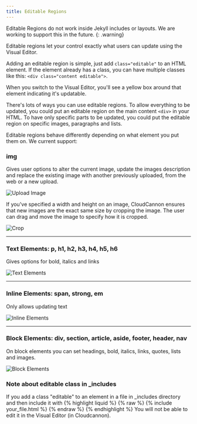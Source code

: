 ```yaml
---
title: Editable Regions
---
```

Editable Regions do not work inside Jekyll includes or layouts. We are working to support this in the future.
{: .warning}

Editable regions let your control exactly what users can update using the Visual Editor.

Adding an editable region is simple, just add `class="editable"` to an HTML element. If the element already has a class, you can have multiple classes like this: `<div class="content editable">`.

When you switch to the Visual Editor, you'll see a yellow box around that element indicating it's updatable.

There's lots of ways you can use editable regions. To allow everything to be updated, you could put an editable region on the main content `<div>` in your HTML. To have only specific parts to be updated, you could put the editable region on specific images, paragraphs and lists.

Editable regions behave differently depending on what element you put them on. We current support:

### img

Gives user options to alter the current image, update the images description and replace the existing image with another previously uploaded, from the web or a new upload.

![Upload Image](/img/editing/3.png)

If you've specified a width and height on an image, CloudCannon ensures that new images are the exact same size by cropping the image. The user can drag and move the image to specify how it is cropped.


![Crop](/img/editing/4.png)

***

### Text Elements: p, h1, h2, h3, h4, h5, h6

Gives options for bold, italics and links

![Text Elements](/img/editing/5.png)

***

### Inline Elements: span, strong, em

Only allows updating text

![Inline Elements](/img/editing/6.png)

***

### Block Elements: div, section, article, aside, footer, header, nav

On block elements you can set headings, bold, italics, links, quotes, lists and images.

![Block Elements](/img/editing/7.png)

### Note about editable class in _includes

If you add a class "editable" to an element in a file in _includes directory and then include it with 
{% highlight liquid %}
{% raw %}
{% include your_file.html %}
{% endraw %}
{% endhighlight %}
You will not be able to edit it in the Visual Editor (in Cloudcannon).
